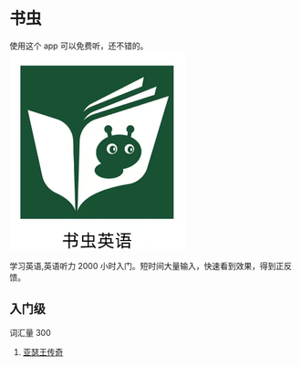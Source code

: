 # 书虫

使用这个 app 可以免费听，还不错的。
![书虫英语](./img/1.png)

学习英语,英语听力 2000 小时入门。短时间大量输入，快速看到效果，得到正反馈。

## 入门级

词汇量 300

1. [亚瑟王传奇](./入门级/亚瑟王传奇/README.md)
